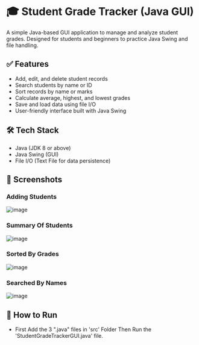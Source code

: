 # 🎓 Student Grade Tracker (Java GUI)

A simple Java-based GUI application to manage and analyze student grades. Designed for students and beginners to practice Java Swing and file handling.

## ✅ Features

- Add, edit, and delete student records
- Search students by name or ID
- Sort records by name or marks
- Calculate average, highest, and lowest grades
- Save and load data using file I/O
- User-friendly interface built with Java Swing

## 🛠️ Tech Stack

- Java (JDK 8 or above)
- Java Swing (GUI)
- File I/O (Text File for data persistence)

## 📸 Screenshots

### Adding Students
![image](https://github.com/user-attachments/assets/c9829cbb-6313-4d28-8653-35aa40ed19a1)

### Summary Of Students
![image](https://github.com/user-attachments/assets/6a08498c-e3bc-4d0c-b508-cf333bc1ee78)

### Sorted By Grades
![image](https://github.com/user-attachments/assets/7105e00d-8fc3-4d8a-b4fe-2b43115134f6)

### Searched By Names
![image](https://github.com/user-attachments/assets/213e70b0-3c3b-44d7-9925-407f1f546f8b)


## 🚀 How to Run

- First Add the 3 ".java" files in 'src' Folder Then Run the 'StudentGradeTrackerGUI.java' file.
